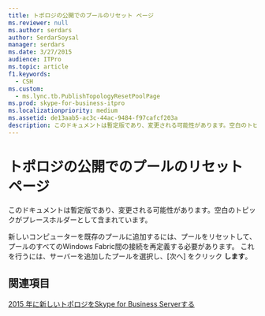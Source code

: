 ```yaml
---
title: トポロジの公開でのプールのリセット ページ
ms.reviewer: null
ms.author: serdars
author: SerdarSoysal
manager: serdars
ms.date: 3/27/2015
audience: ITPro
ms.topic: article
f1.keywords:
  - CSH
ms.custom:
  - ms.lync.tb.PublishTopologyResetPoolPage
ms.prod: skype-for-business-itpro
ms.localizationpriority: medium
ms.assetid: de13aab5-ac3c-44ac-9484-f97cafcf203a
description: このドキュメントは暫定版であり、変更される可能性があります。空白のトピックがプレースホルダーとして含まれています。
---
```


# <a name="publish-topology-reset-pool-page"></a>トポロジの公開でのプールのリセット ページ
 
このドキュメントは暫定版であり、変更される可能性があります。空白のトピックがプレースホルダーとして含まれています。
  
新しいコンピューターを既存のプールに追加するには、プールをリセットして、プールのすべてのWindows Fabric間の接続を再定義する必要があります。 これを行うには、サーバーを追加したプールを選択し、[次へ] をクリック **します**。
  
## <a name="see-also"></a>関連項目

[2015 年に新しいトポロジをSkype for Business Serverする](../../deploy/install/create-and-publish-new-topology.md)
